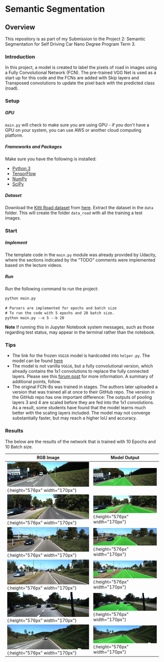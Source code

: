 # Semantic Segmentation
## Overview

This repository is as part of my Submission to the Project 2: Semantic Segmentation for Self Driving Car Nano Degree Program Term 3.

### Introduction

In this project, a model is created to label the pixels of road in images using a Fully Convolutional Network (FCN). The pre-trained VGG Net is used as a start up for this code and the FCNs are added with Skip layers and Transposed convolutions to update the pixel back with the predicted class (road).

### Setup
##### GPU
`main.py` will check to make sure you are using GPU - if you don't have a GPU on your system, you can use AWS or another cloud computing platform.
##### Frameworks and Packages
Make sure you have the following is installed:
 - [Python 3](https://www.python.org/)
 - [TensorFlow](https://www.tensorflow.org/)
 - [NumPy](http://www.numpy.org/)
 - [SciPy](https://www.scipy.org/)
##### Dataset
Download the [Kitti Road dataset](http://www.cvlibs.net/datasets/kitti/eval_road.php) from [here](http://www.cvlibs.net/download.php?file=data_road.zip).  Extract the dataset in the `data` folder.  This will create the folder `data_road` with all the training a test images.

### Start
##### Implement
The template code in the `main.py` module was already provided by Udacity, where the sections indicated by the "TODO" comments were implemented based on the lecture videos.
##### Run
Run the following command to run the project:
```
python main.py

# Parsers are implemented for epochs and batch size
# To run the code with 5 epochs and 20 batch size.
python main.py --e 5 --b 20
```
**Note** If running this in Jupyter Notebook system messages, such as those regarding test status, may appear in the terminal rather than the notebook.

### Tips

- The link for the frozen `VGG16` model is hardcoded into `helper.py`. The model can be found [here](https://s3-us-west-1.amazonaws.com/udacity-selfdrivingcar/vgg.zip)
- The model is not vanilla `VGG16`, but a fully convolutional version, which already contains the 1x1 convolutions to replace the fully connected layers. Please see this [forum post](https://discussions.udacity.com/t/here-is-some-advice-and-clarifications-about-the-semantic-segmentation-project/403100/8?u=subodh.malgonde) for more information. A summary of additional points, follow.
- The original FCN-8s was trained in stages. The authors later uploaded a version that was trained all at once to their GitHub repo. The version in the GitHub repo has one important difference: The outputs of pooling layers 3 and 4 are scaled before they are fed into the 1x1 convolutions. As a result, some students have found that the model learns much better with the scaling layers included. The model may not converge substantially faster, but may reach a higher IoU and accuracy.

### Results

The below are the results of the network that is trained with 10 Epochs and 10 Batch size.

| RGB Image                                | Model Output                             |
| ---------------------------------------- | ---------------------------------------- |
| ![um_000016](readme_imgs/rgb/um_000016.png){:height="576px" width="170px"} | ![um_000016](readme_imgs/seg/um_000016.png) |
| ![um_000016](readme_imgs/rgb/umm_000008.png){:height="576px" width="170px"} | ![um_000016](readme_imgs/seg/umm_000008.png){:height="576px" width="170px"} |
| ![um_000016](readme_imgs/rgb/umm_000012.png){:height="576px" width="170px"} | ![um_000016](readme_imgs/seg/umm_000012.png){:height="576px" width="170px"} |
| ![um_000016](readme_imgs/rgb/umm_000016.png){:height="576px" width="170px"} | ![um_000016](readme_imgs/seg/umm_000016.png){:height="576px" width="170px"} |
| ![um_000016](readme_imgs/rgb/umm_000024.png){:height="576px" width="170px"} | ![um_000016](readme_imgs/seg/umm_000024.png){:height="576px" width="170px"} |
| ![um_000016](readme_imgs/rgb/umm_000030.png){:height="576px" width="170px"} | ![um_000016](readme_imgs/seg/umm_000030.png){:height="576px" width="170px"} |



